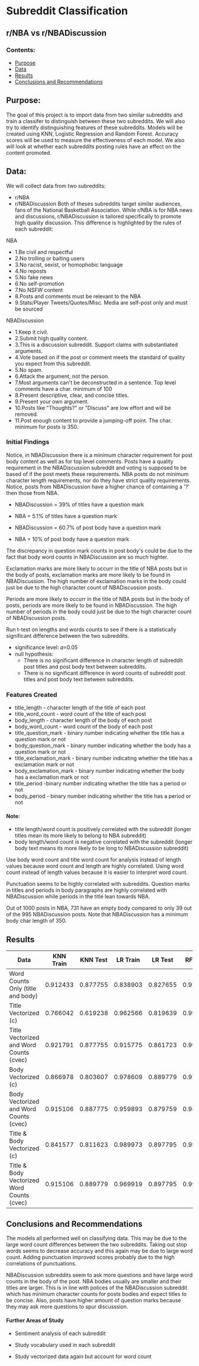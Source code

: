 # Subreddit Classification

## r/NBA vs r/NBADiscussion 
### Contents:
- [Purpose](#Purpose)
- [Data](#Data)
- [Results](#Results)
- [Conclusions and Recommendations](#Conclusions-and-Recommendations)


## Purpose:
The goal of this project is to import data from two similar subreddits and train a classifer to distinguish between these two subreddits. We will also try to identify distinguishing features of these subreddits. Models will be created using KNN, Logistic Regression and Random Forest. Accuracy scores will be used to measure the effectiveness of each model. We also will look at whether each subreddits posting rules have an effect on the content promoted. 



## Data:
We will collect data from two subreddits:
* r/NBA
* r/NBADiscussion
Both of theses subreddits target similar audiences, fans of the National Basketball Association. While r/NBA is for NBA news and discussions, r/NBADiscussion is tailored specifically to promote high quality discussion.
This difference is highlighted by the rules of each subreddit:


NBA
* 1.Be civil and respectful
* 2.No trolling or baiting users
* 3.No racist, sexist, or homophobic language
* 4.No reposts
* 5.No fake news
* 6.No self-promotion
* 7.No NSFW content
* 8.Posts and comments must be relevant to the NBA
* 9.Stats/Player Tweets/Quotes/Misc. Media are self-post only and must be sourced

NBADiscussion
* 1.Keep it civil.
* 2.Submit high quality content.
* 3.This is a discussion subreddit. Support claims with substantiated arguments.
* 4.Vote based on if the post or comment meets the standard of quality you expect from this subreddit.
* 5.No spam.
* 6.Attack the argument, not the person.
* 7.Most arguments can't be deconstructed in a sentence. Top level comments have a char. minimum of 100
* 8.Present descriptive, clear, and concise titles.
* 9.Present your own argument.
* 10.Posts like "Thoughts?" or "Discuss" are low effort and will be removed.
* 11.Post enough content to provide a jumping-off point. The char. minimum for posts is 350.


### Initial Findings

Notice, in NBADiscussion there is a minimum character requirement for post body content as well as for top level comments. Posts have a quality requirement in the NBADiscussion subreddit and voting is supposed to be based of if the post meets these requirements. NBA posts do not minimum character length requirements, nor do they have strict quality requirements. 
Notice, posts from NBADiscussion have a higher chance of containing a '?' then those from NBA. 
* NBADiscussion = 39% of titles have a question mark
* NBA = 5.1% of titles have a question mark

* NBADiscussion = 60.7% of post body have a question mark
* NBA = 10% of post body have a question mark

The discrepancy in question mark counts in post body's could be due to the fact that body word counts in NBADiscussion are so much highter. 

Exclamation marks are more likely to occurr in the title of NBA posts but in the body of posts, exclamation marks are more likely to be found in NBADiscussion. The high number of exclamation marks in the body could just be due to the high character count of NBADiscussion posts. 

Periods are more likely to occurr in the title of NBA posts but in the body of posts, periods are more likely to be found in NBADiscussion. The high number of periods in the body could just be due to the high character count of NBADiscussion posts.

Run t-test on lengths and words counts to see if there is a statistically significant difference between the two subreddits.
* significance level: 𝛼=0.05
* null hypothesis: 
    * There is no significant difference in character length of subreddit post titles and post body text between subreddits. 
    * There is no significant difference in word counts of subreddit post titles and post body text between subreddits.

### Features Created
* title_length - character length of the title of each post
* title_word_count - word count of the title of each post
* body_length - character length of the body of each post
* body_word_count - word count of the body of each post
* title_question_mark - binary number indicating whether the title has a question mark or not
* body_question_mark - binary number indicating whether the body has a question mark or not
* title_exclamation_mark - binary number indicating whether the title has a exclamation mark or not
* body_exclamation_mark - binary number indicating whether the body has a exclamation mark or not
* title_period -binary number indicating whether the title has a period or not
* body_period - binary number indicating whether the title has a period or not

        
#### Note:  
* title length/word count is positively correlated with the subreddit (longer titles mean its more likely to belong to NBA subreddit) 
* body length/word count is negative correlated with the subreddit (longer body text means its more likely to be long to NBADiscussion subreddit)

Use body word count and title word count for analysis instead of length values because word count and length are highly correlated. Using word count instead of length values because it is easier to interpret word count.

Punctuation seems to be highly correlated with subreddits. Question marks in titles and periods in body paragraphs are highly correlated with NBADiscussion while periods in the title lean towards NBA.  

Out of 1000 posts in NBA, 731 have an empty body compared to only 39 out of the 995 NBADiscussion posts. Note that NBADiscussion has a minimum body char length of 350.


## Results

| Data                                           | KNN Train | KNN Test | LR Train | LR Test  | RF Train | RF Test  |
|------------------------------------------------|-----------|----------|----------|----------|----------|----------|
| Word Counts Only (title and body)              | 0.912433  | 0.877755 | 0.838903 | 0.827655 | 0.977272 | 0.873747 |
| Title Vectorized (c)                           | 0.766042  | 0.619238 | 0.962566 | 0.819639 | 0.998663 | 0.787575 |
| Title Vectorized and Word Counts (cvec)        | 0.921791  | 0.877755 | 0.915775 | 0.861723 | 0.999331 | 0.879759 |
| Body Vectorized (c)                            | 0.866978  | 0.803607 | 0.978609 | 0.889779 | 0.978609 | 0.871743 |
| Body Vectorized and Word Counts (cvec)         | 0.915106  | 0.887775 | 0.959893 | 0.879759 | 0.981951 | 0.873747 |
| Title & Body Vectorized (c)                    | 0.841577  | 0.811623 | 0.989973 | 0.897795 | 0.999331 | 0.863727 |
| Title & Body Vectorized  Word Counts (cvec) | 0.915106  | 0.889779 | 0.969919 | 0.897795 | 0.999331 | 0.865731 |

## Conclusions and Recommendations
The models all performed well on classifying data. This may be due to the large word count differences between the two subreddits. Taking out stop words seems to decrease accuracy and this again may be due to large word count. Adding punctuation improved scores probably due to the high correlations of punctuations. 

NBADiscussion subreddits seem to ask more questions and have large word counts in the body of the post. NBA bodies usually are smaller and their titles are larger. This is in line with polices of the NBADiscussion subreddit which has minimum character counts for posts bodies and expect titles to be concise. Also, posts have higher amount of question marks because they may ask more questions to spur discusssion. 

#### Further Areas of Study
* Sentiment analysis of each subreddit

* Study vocabulary used in each subreddit

* Study vectorized data again but account for word count

